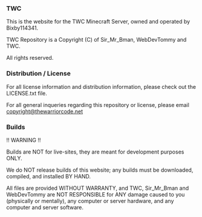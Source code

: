 ### TWC

This is the website for the TWC Minecraft Server, owned and operated by Bixby114341.

TWC Repository is a Copyright (C) of Sir_Mr_Bman, WebDevTommy and TWC.

All rights reserved.


### Distribution / License

For all license information and distribution information, please check out the LICENSE.txt file.

For all general inqueries regarding this repository or license, please email copyright@thewarriorcode.net


### Builds

!! WARNING !!

Builds are NOT for live-sites, they are meant for development purposes ONLY.

We do NOT release builds of this website; any builds must be downloaded, compiled, and installed BY HAND.

All files are provided WITHOUT WARRANTY, and TWC, Sir_Mr_Bman and WebDevTommy are NOT RESPONSIBLE for ANY damage caused to you (physically or mentally), any computer or server hardware, and any computer and server software.
